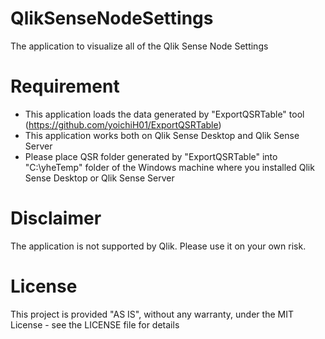 # QlikSenseNodeSettings
The application to visualize all of the  Qlik Sense Node Settings

# Requirement
- This application loads the data generated by "ExportQSRTable" tool (https://github.com/yoichiH01/ExportQSRTable)
- This application works both on Qlik Sense Desktop and Qlik Sense Server
- Please place QSR folder generated by "ExportQSRTable" into "C:\yheTemp\" folder of the Windows machine where you installed Qlik Sense Desktop or Qlik Sense Server

# Disclaimer
The application is not supported by Qlik. Please use it on your own risk. 

# License
This project is provided "AS IS", without any warranty, under the MIT License - see the LICENSE file for details
